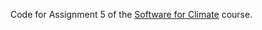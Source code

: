 Code for Assignment 5 of the [Software for Climate](https://www.terra.do/climate-change-courses/software-for-climate/) course.
